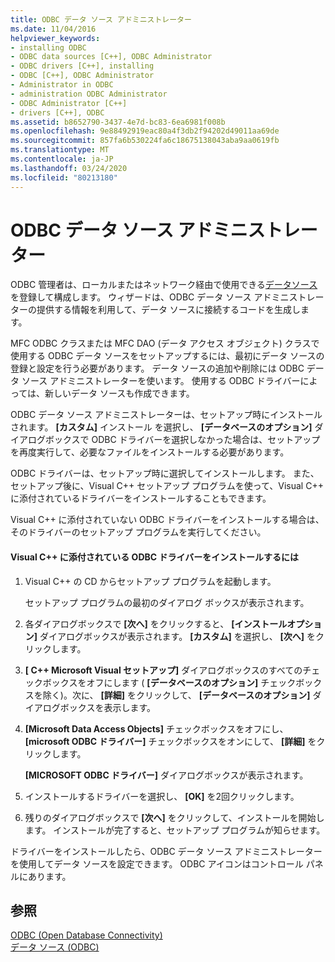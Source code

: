 ```yaml
---
title: ODBC データ ソース アドミニストレーター
ms.date: 11/04/2016
helpviewer_keywords:
- installing ODBC
- ODBC data sources [C++], ODBC Administrator
- ODBC drivers [C++], installing
- ODBC [C++], ODBC Administrator
- Administrator in ODBC
- administration ODBC Administrator
- ODBC Administrator [C++]
- drivers [C++], ODBC
ms.assetid: b8652790-3437-4e7d-bc83-6ea6981f008b
ms.openlocfilehash: 9e88492919eac80a4f3db2f94202d49011aa69de
ms.sourcegitcommit: 857fa6b530224fa6c18675138043aba9aa0619fb
ms.translationtype: MT
ms.contentlocale: ja-JP
ms.lasthandoff: 03/24/2020
ms.locfileid: "80213180"
---
```

# <a name="odbc-administrator"></a>ODBC データ ソース アドミニストレーター

ODBC 管理者は、ローカルまたはネットワーク経由で使用できる[データソース](../../data/odbc/data-source-odbc.md)を登録して構成します。 ウィザードは、ODBC データ ソース アドミニストレーターの提供する情報を利用して、データ ソースに接続するコードを生成します。

MFC ODBC クラスまたは MFC DAO (データ アクセス オブジェクト) クラスで使用する ODBC データ ソースをセットアップするには、最初にデータ ソースの登録と設定を行う必要があります。 データ ソースの追加や削除には ODBC データ ソース アドミニストレーターを使います。 使用する ODBC ドライバーによっては、新しいデータ ソースも作成できます。

ODBC データ ソース アドミニストレーターは、セットアップ時にインストールされます。 **[カスタム]** インストール を選択し、 **[データベースのオプション]** ダイアログボックスで ODBC ドライバーを選択しなかった場合は、セットアップを再度実行して、必要なファイルをインストールする必要があります。

ODBC ドライバーは、セットアップ時に選択してインストールします。 また、セットアップ後に、Visual C++ セットアップ プログラムを使って、Visual C++ に添付されているドライバーをインストールすることもできます。

Visual C++ に添付されていない ODBC ドライバーをインストールする場合は、そのドライバーのセットアップ プログラムを実行してください。

#### <a name="to-install-odbc-drivers-that-ship-with-visual-c"></a>Visual C++ に添付されている ODBC ドライバーをインストールするには

1. Visual C++ の CD からセットアップ プログラムを起動します。

   セットアップ プログラムの最初のダイアログ ボックスが表示されます。

1. 各ダイアログボックスで **[次へ]** をクリックすると、 **[インストールオプション]** ダイアログボックスが表示されます。 **[カスタム]** を選択し、 **[次へ]** をクリックします。

1. **[ C++ Microsoft Visual セットアップ]** ダイアログボックスのすべてのチェックボックスをオフにします ( **[データベースのオプション]** チェックボックスを除く)。次に、 **[詳細]** をクリックして、 **[データベースのオプション]** ダイアログボックスを表示します。

1. **[Microsoft Data Access Objects]** チェックボックスをオフにし、 **[microsoft ODBC ドライバー]** チェックボックスをオンにして、 **[詳細]** をクリックします。

   **[MICROSOFT ODBC ドライバー]** ダイアログボックスが表示されます。

1. インストールするドライバーを選択し、 **[OK]** を2回クリックします。

1. 残りのダイアログボックスで **[次へ]** をクリックして、インストールを開始します。 インストールが完了すると、セットアップ プログラムが知らせます。

ドライバーをインストールしたら、ODBC データ ソース アドミニストレーターを使用してデータ ソースを設定できます。 ODBC アイコンはコントロール パネルにあります。

## <a name="see-also"></a>参照

[ODBC (Open Database Connectivity)](../../data/odbc/open-database-connectivity-odbc.md)<br/>
[データ ソース (ODBC)](../../data/odbc/data-source-odbc.md)
